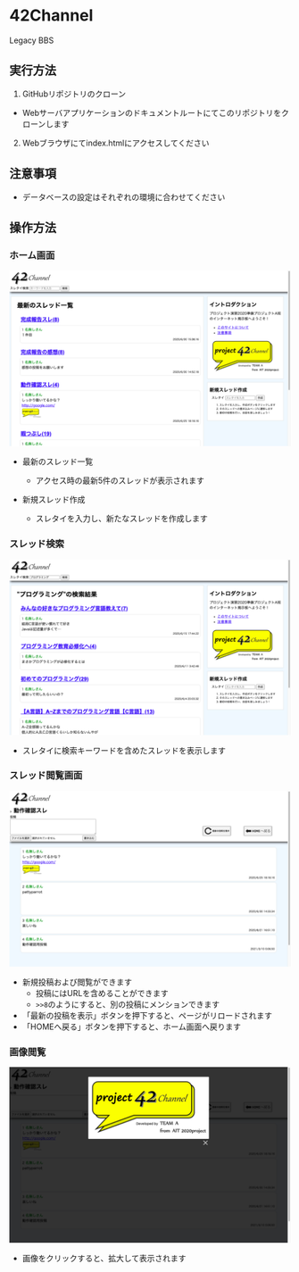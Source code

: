 # 42Channel
Legacy BBS

## 実行方法
1. GitHubリポジトリのクローン
  - Webサーバアプリケーションのドキュメントルートにてこのリポジトリをクローンします

2. Webブラウザにてindex.htmlにアクセスしてください

## 注意事項
- データベースの設定はそれぞれの環境に合わせてください

## 操作方法
### ホーム画面
![](https://github.com/Lium1126/42Channel/blob/main/explanation/home.png)

- 最新のスレッド一覧
  - アクセス時の最新5件のスレッドが表示されます

- 新規スレッド作成
  - スレタイを入力し、新たなスレッドを作成します

### スレッド検索
![](https://github.com/Lium1126/42Channel/blob/main/explanation/search.png)

- スレタイに検索キーワードを含めたスレッドを表示します

### スレッド閲覧画面
![](https://github.com/Lium1126/42Channel/blob/main/explanation/thread.png)

- 新規投稿および閲覧ができます
  - 投稿にはURLを含めることができます
  - `>>8`のようにすると、別の投稿にメンションできます
- 「最新の投稿を表示」ボタンを押下すると、ページがリロードされます
- 「HOMEへ戻る」ボタンを押下すると、ホーム画面へ戻ります

### 画像閲覧
![](https://github.com/Lium1126/42Channel/blob/main/explanation/lightbox.png)

- 画像をクリックすると、拡大して表示されます
